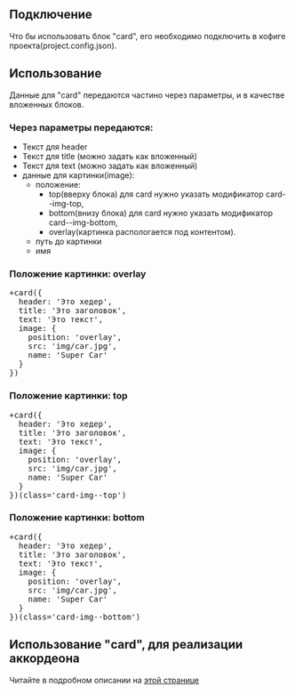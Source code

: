## Подключение
Что бы использовать блок "card", его необходимо подключить в кофиге проекта(project.config.json).

## Использование
Данные для "card" передаются частино через параметры, и в качестве вложенных блоков.

### Через параметры передаются:
- Текст для header
- Текст для title (можно задать как вложенный)
- Текст для text (можно задать как вложенный)
- данные для картинки(image):
  - положение:
     - top(вверху блока) для card нужно указать модификатор card--img-top,
     - bottom(внизу блока) для card нужно указать модификатор card--img-bottom,
     - overlay(картинка распологается под контентом).
  - путь до картинки
  - имя

### Положение картинки: overlay
<pre>
+card({
  header: 'Это хедер',
  title: 'Это заголовок',
  text: 'Это текст',
  image: {
    position: 'overlay',
    src: 'img/car.jpg',
    name: 'Super Car'
  }
})
</pre>

### Положение картинки: top
<pre>
+card({
  header: 'Это хедер',
  title: 'Это заголовок',
  text: 'Это текст',
  image: {
    position: 'overlay',
    src: 'img/car.jpg',
    name: 'Super Car'
  }
})(class='card-img--top')
</pre>

### Положение картинки: bottom
<pre>
+card({
  header: 'Это хедер',
  title: 'Это заголовок',
  text: 'Это текст',
  image: {
    position: 'overlay',
    src: 'img/car.jpg',
    name: 'Super Car'
  }
})(class='card-img--bottom')
</pre>

## Использование "card", для реализации аккордеона
Читайте в подробном описании на <a href="https://github.com/ArtNekki/components/blob/experiments/src/blocks/accordion/accordion.md">этой странице</a>

